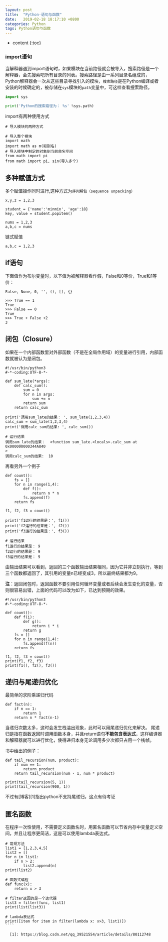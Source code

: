 ```yaml
---
layout: post
title:  "Python-语句与函数"
date:   2019-02-18 18:17:10 +0800
categories: Python
tags: Python语句与函数
---
```


* content
{:toc}

### import语句
当解释器遇到import语句时，如果模块在当前路径就会被导入，搜索路径是一个解释器，会先搜索吧所有目录的列表。搜索路径是由一系列目录名组成的，Python解释器会一次从这些目录寻找引入的模块，`搜索路径`是在Python编译或者安装的时候确定的，被存储在`sys`模块的`path`变量中，可这样查看搜索路径。
```python
import sys

print('Python的搜索路径为： %s' %sys.path)
```

import有两种使用方式
```
# 导入模块的两种方式

# 导入整个模块
import math
import math as m(取别名)
# 导入模块中制定的对象到当前命名空间
from math import pi
from math import pi, sin(导入多个)
```

## 多种赋值方式
多个赋值操作同时进行,这种方式为`序列解包（sequence unpacking）`
```
x,y,z = 1,2,3

student = {'name':'minmin', 'age':18}
key, value = student.popitem()

nums = 1,2,3
a,b,c = nums
```

链式赋值
```
a,b,c = 1,2,3
```

## if语句
下面值作为布尔变量时，以下值为被解释器看作假，False和0等价，True和1等价：
```
False, None, 0, '', (), [], {}

>>> True == 1
True
>>> False == 0
True
>>> True + False +2
3
```

## 闭包（Closure）
如果在一个内部函数里对外部函数（不是在全局作用域）的变量进行引用，内部函数就被认为是闭包。
```
#!/usr/bin/python3
#-*-coding:UTF-8-*-

def sum_late(*args):
	def calc_sum():
		sum = 0
		for n in args:
			sum += n
		return sum
	return calc_sum
	
print('调用sum_late的结果： ', sum_late(1,2,3,4))
calc_sum = sum_late(1,2,3,4)
print('调用calc_sum的结果: ', calc_sum())

# 运行结果
调用sum_late的结果：  <function sum_late.<locals>.calc_sum at 0x000000000344A840
>
调用calc_sum的结果:  10
```

再看另外一个例子
```
def count():
	fs = []
	for n in range(1,4):
		def f():
			return n * n
		fs.append(f)
	return fs
	
f1, f2, f3 = count()

print('f1运行的结果是：', f1())
print('f2运行的结果是：', f2())
print('f3运行的结果是：', f3())

# 运行结果
f1运行的结果是： 9
f2运行的结果是： 9
f3运行的结果是： 9
```
由输出结果可以看到，返回的三个函数输出结果相同，因为它并非立刻执行，等到三个函数都返回了，其引用的变量n已经变成3，所以最终结果都为9。

**注**：返回闭包时，返回函数不要引用任何循环变量或者后续会发生变化的变量，否则很容易出错，上面的代码可以改为如下，已达到预期的效果。

```
#!/usr/bin/python3
#-*-coding:UTF-8-*-

def count():
	def f(i):
		def g():
			return i * i
		return g
	fs = []
	for n in range(1,4):
		fs.append(f(n))
	return fs
	
f1, f2, f3 = count()
print(f1, f2, f3)
print(f1(), f2(), f3())
```

## 递归与尾递归优化
最简单的求阶乘递归代码
```
def fact(n):
	if n == 1:
		return 1
	return n * fact(n-1) 
```
当递归次数太多，这时会发生栈溢出现象，此时可以用尾递归优化来解决。
尾递归是指在函数返回时调用函数本身，并且return语句**不能包含表达式**，这样编译器和解释器就可以进行优化，使得递归本身无论调用多少次都只占用一个栈帧。

书中给出的例子：
```
def tail_recursion(num, product):
	if num == 1:
		return product
	return tail_recursion(num - 1, num * product)
	
print(tail_recursion(5, 1))
print(tail_recursion(900, 1))
```
不过有[博客][1]指出python不支持尾递归，这点有待考证

## 匿名函数
在程序一次性使用，不需要定义函数名时，用匿名函数可以节省内存中变量定义空间，并且让程序更简洁，这是可以使用lambda表达式。
```
# 常规方法
list1 = [1,2,3,4,5]
list2 = []
for n in list1:
	if n > 2:
		list2.append(n)
print(list2)

# 函数式编程
def func(x):
	return x > 3

# filter返回的是一个迭代器
list3 = filter(func, list1)
print(list(list3))

# lambda表达式
print([item for item in filter(lambda x: x>3, list1)])
​````

  [1]: https://blog.csdn.net/qq_39521554/article/details/80112748
```